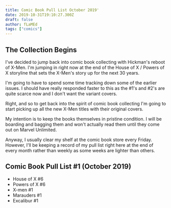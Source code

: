 ```yaml
---
title: Comic Book Pull List October 2019'
date: 2019-10-31T19:10:27.300Z
draft: false
author: fLaMEd
tags: ["comics"]
---
```

## The Collection Begins

I've decided to jump back into comic book collecting with Hickman's reboot of X-Men. I'm jumping in right now at the end of the House of X / Powers of X storyline that sets the X-Men's story up for the next 30 years.

I'm going to have to spend some time tracking down some of the earlier issues. I should have really responded faster to this as the #1's and #2's are quite scarce now and I don't want the variant covers.

Right, and so to get back into the spirit of comic book collecting I'm going to start picking up all the new X-Men titles with their original covers.

My intention is to keep the books themselves in pristine condition. I will be boarding and bagging them and won't actually read them until they come out on Marvel Unlimited. 

Anyway, I usually clear my shelf at the comic book store every Friday. However, I'll be keeping a record of my pull list right here at the end of every month rather than weekly as some weeks are lighter than others.

## Comic Book Pull List #1 (October 2019)

- House of X #6
- Powers of X #6
- X-men #1
- Marauders #1
- Excalibur #1